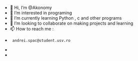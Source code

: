 - 👋 Hi, I’m @Akonomy
- 👀 I’m interested in programing
- 🌱 I’m currently learning Python , c and other programs
- 💞️ I’m looking to collaborate on making projects and learning 
- 📫 How to reach me :  
-      andrei.spac@student.usv.ro
-  
-     

<!---
Akonomy/Akonomy is a ✨ special ✨ repository because its `README.md` (this file) appears on your GitHub profile.
You can click the Preview link to take a look at your changes.
--->
